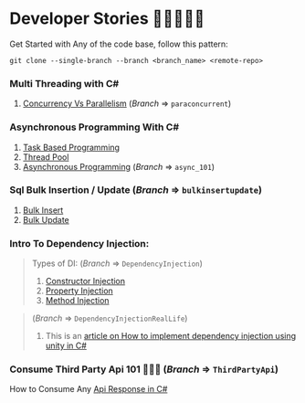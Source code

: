# Developer Stories 🧛‍♂️🥂😎💥

Get Started with Any of the code base, follow this pattern:

`git clone --single-branch --branch <branch_name> <remote-repo>`

### Multi Threading with C#
1. [Concurrency Vs Parallelism](https://pritompurkayasta.me/concurrency-vs-parallelism) (*Branch* => `paraconcurrent`)

### Asynchronous Programming With C#
1. [Task Based Programming](https://pritompurkayasta.me/task-based-programming-model)
2. [Thread Pool](https://pritompurkayasta.me/thread-pool)
3. [Asynchronous Programming](https://pritompurkayasta.me/asynchronous-programming-101) (*Branch* => `async_101`)

### Sql Bulk Insertion / Update (*Branch* => `bulkinsertupdate`)
1. [Bulk Insert](https://pritompurkayasta.me/sql-bulk-insert-c-sharp)
2. [Bulk Update](https://pritompurkayasta.me/sql-bulk-update-c-sharp)

### Intro To Dependency Injection:
> Types of DI:  (*Branch* => `DependencyInjection`)
> 1. [Constructor Injection](https://pritompurkayasta.medium.com/introduction-to-dependency-injection-part-1-217caafd15ad)
> 2. [Property Injection](https://pritompurkayasta.medium.com/introduction-to-dependency-injection-part-2-153bbcedaf52)
> 3. [Method Injection](https://pritompurkayasta.medium.com/introduction-to-dependency-injection-part-3-78889d3c8ed7)


>(*Branch* => `DependencyInjectionRealLife`)
>1. This is an [article on How to implement dependency injection
using unity in C#](https://pritompurkayasta.medium.com/dependecny-injection-in-real-life-c-project-using-unity-da1742f3bbab)

### Consume Third Party Api 101 🎈🎃🎨 (*Branch* => `ThirdPartyApi`)
How to Consume Any [Api Response in C#](https://pritompurkayasta.me/api-to-json-c-sharp)
